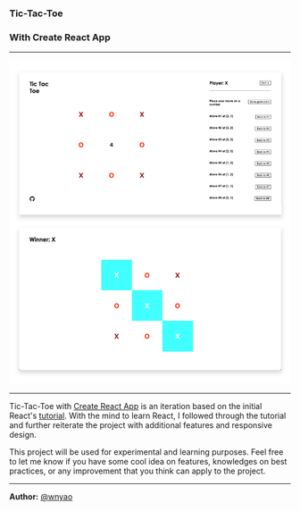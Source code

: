 ### Tic-Tac-Toe

### With Create React App
---

![Preview](https://github.com/wnyao/tic-tac-toe/blob/master/screenshots/tic_tac_toe.jpg)

---

Tic-Tac-Toe with [Create React App](https://github.com/facebook/create-react-app) is an iteration based on the initial React's [tutorial](https://reactjs.org/tutorial/tutorial.html). With the mind to learn React, I followed through the tutorial and further reiterate the project with additional features and responsive design.

This project will be used for experimental and learning purposes. Feel free to let me know if you have some cool idea on features, knowledges on best practices, or any improvement that you think can apply to the project. 

---

**Author:** [@wnyao](https://github.com/wnyao)
